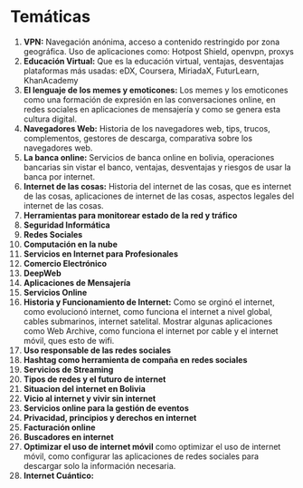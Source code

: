 # Temáticas
1. **VPN:**  Navegación anónima, acceso a contenido restringido por zona geográfica. Uso de aplicaciones como: Hotpost Shield, openvpn, proxys
2. **Educación Virtual:** Que es la educación virtual, ventajas, desventajas plataformas más usadas: eDX, Coursera, MiriadaX, FuturLearn, KhanAcademy
3. **El lenguaje de los memes y emoticones:** Los memes y los emoticones como una formación de expresión en las conversaciones online, en redes sociales en aplicaciones de mensajería y como se genera esta cultura digital.
4. **Navegadores Web:** Historia de los navegadores web, tips, trucos, complementos, gestores de descarga, comparativa sobre los navegadores web.
5. **La banca online:** Servicios de banca online en bolivia, operaciones bancarias sin vistar el banco, ventajas, desventajas y riesgos de usar la banca por internet.
6. **Internet de las cosas:** Historia del internet de las cosas, que es internet de las cosas, aplicaciones de internet de las cosas, aspectos legales del internet de las cosas.
7. **Herramientas para monitorear estado de la red y tráfico**
8. **Seguridad Informática**
9. **Redes Sociales**
10. **Computación en la nube**
11. **Servicios en Internet para Profesionales**
12. **Comercio Electrónico**
13. **DeepWeb**
14. **Aplicaciones de Mensajería**
15. **Servicios Online**
16. **Historia y Funcionamiento de Internet:** Como se orginó el internet, como evolucionó internet, como funciona el internet a nivel global, cables submarinos, internet satelital. Mostrar algunas aplicaciones como Web Archive, como funciona el internet por cable y el internet móvil, ques esto de wifi.
17. **Uso responsable de las redes sociales**
19. **Hashtag como herramienta de compaña en redes sociales**
19. **Servicios de Streaming**
20. **Tipos de redes y el futuro de internet**
21. **Situacion del internet en Bolivia**
22. **Vicio al internet y vivir sin internet**
23. **Servicios online para la gestión de eventos**
24. **Privacidad, principios y derechos en internet**
25. **Facturación online**
26. **Buscadores en internet**
27. **Optimizar el uso de internet móvil** como optimizar el uso de internet móvil, como configurar las aplicaciones de redes sociales para descargar solo la información necesaria.
28. **Internet Cuántico:**
